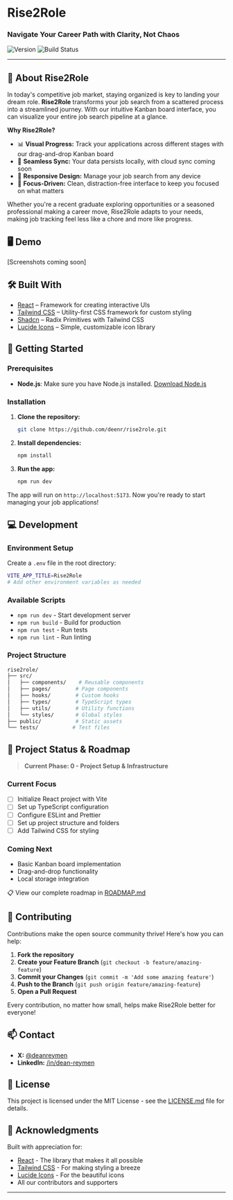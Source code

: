 
# Rise2Role
### Navigate Your Career Path with Clarity, Not Chaos

![Version](https://img.shields.io/github/package-json/v/deenr/rise2role)
![Build Status](https://img.shields.io/github/workflow/status/deenr/rise2role/CI)

---

## 🚀 About Rise2Role

In today's competitive job market, staying organized is key to landing your dream role. **Rise2Role** transforms your job search from a scattered process into a streamlined journey. With our intuitive Kanban board interface, you can visualize your entire job search pipeline at a glance.

**Why Rise2Role?**
- 📊 **Visual Progress:** Track your applications across different stages with our drag-and-drop Kanban board
- 🔄 **Seamless Sync:** Your data persists locally, with cloud sync coming soon
- 📱 **Responsive Design:** Manage your job search from any device
- 🎯 **Focus-Driven:** Clean, distraction-free interface to keep you focused on what matters

Whether you're a recent graduate exploring opportunities or a seasoned professional making a career move, Rise2Role adapts to your needs, making job tracking feel less like a chore and more like progress.

## 🖥️ Demo

[Screenshots coming soon]

## 🛠️ Built With

- [React](https://reactjs.org) – Framework for creating interactive UIs
- [Tailwind CSS](https://tailwindcss.com) – Utility-first CSS framework for custom styling
- [Shadcn](https://ui.shadcn.dev) – Radix Primitives with Tailwind CSS
- [Lucide Icons](https://lucide.dev) – Simple, customizable icon library

## 🚦 Getting Started

### Prerequisites

- **Node.js**: Make sure you have Node.js installed. [Download Node.js](https://nodejs.org/)

### Installation

1. **Clone the repository:**
   ```bash
   git clone https://github.com/deenr/rise2role.git
   ```
2. **Install dependencies:**
   ```bash
   npm install
   ```
3. **Run the app:**
   ```bash
   npm run dev
   ```

The app will run on `http://localhost:5173`. Now you're ready to start managing your job applications!

## 💻 Development

### Environment Setup
Create a `.env` file in the root directory:
```bash
VITE_APP_TITLE=Rise2Role
# Add other environment variables as needed
```

### Available Scripts
- `npm run dev` - Start development server
- `npm run build` - Build for production
- `npm run test` - Run tests
- `npm run lint` - Run linting

### Project Structure
```bash
rise2role/
├── src/
│   ├── components/    # Reusable components
│   ├── pages/        # Page components
│   ├── hooks/        # Custom hooks
│   ├── types/        # TypeScript types
│   ├── utils/        # Utility functions
│   └── styles/       # Global styles
├── public/           # Static assets
└── tests/           # Test files
```

## 🎯 Project Status & Roadmap

> **Current Phase: 0 - Project Setup & Infrastructure**

### Current Focus
- [ ] Initialize React project with Vite
- [ ] Set up TypeScript configuration
- [ ] Configure ESLint and Prettier
- [ ] Set up project structure and folders
- [ ] Add Tailwind CSS for styling

### Coming Next
- Basic Kanban board implementation
- Drag-and-drop functionality
- Local storage integration

📋 View our complete roadmap in [ROADMAP.md](ROADMAP.md)

<!-- ## 🌐 Browser Support

- Chrome (last 2 versions)
- Firefox (last 2 versions)
- Safari (last 2 versions)
- Edge (last 2 versions) -->

## 🤝 Contributing

Contributions make the open source community thrive! Here's how you can help:

1. **Fork the repository**
2. **Create your Feature Branch** (`git checkout -b feature/amazing-feature`)
3. **Commit your Changes** (`git commit -m 'Add some amazing feature'`)
4. **Push to the Branch** (`git push origin feature/amazing-feature`)
5. **Open a Pull Request**

Every contribution, no matter how small, helps make Rise2Role better for everyone!

## 📫 Contact

- **X:** [@deanreymen](https://x.com/deanreymen)
- **LinkedIn:** [/in/dean-reymen](https://linkedin.com/in/dean-reymen)

## 📝 License

This project is licensed under the MIT License - see the [LICENSE.md](LICENSE.md) file for details.

## 🙏 Acknowledgments

Built with appreciation for:
- [React](https://reactjs.org) - The library that makes it all possible
- [Tailwind CSS](https://tailwindcss.com) - For making styling a breeze
- [Lucide Icons](https://lucide.dev) - For the beautiful icons
- All our contributors and supporters

---